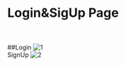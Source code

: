 # Login&SigUp Page
<br><br>
##Login
![1](https://user-images.githubusercontent.com/88390970/129951596-1520dc0a-fb01-456f-a8a6-987e3d92c276.jpg)
<br>
SignUp
![2](https://user-images.githubusercontent.com/88390970/129951669-269316d6-f495-4f4a-9f0c-11b57356a89f.jpg)
<br>
